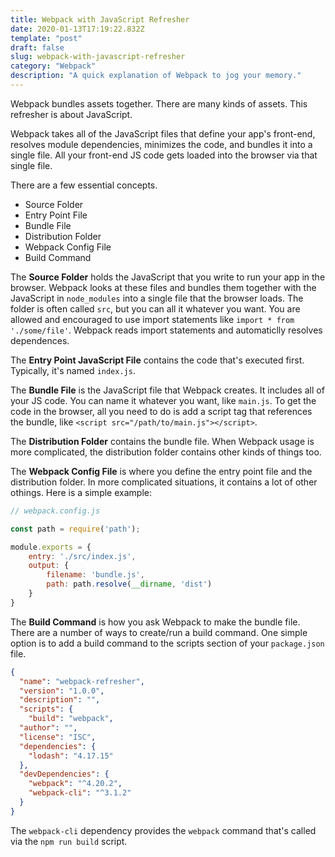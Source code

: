 ```yaml
---
title: Webpack with JavaScript Refresher
date: 2020-01-13T17:19:22.832Z
template: "post"
draft: false
slug: webpack-with-javascript-refresher
category: "Webpack"
description: "A quick explanation of Webpack to jog your memory."
---
```


Webpack bundles assets together. There are many kinds of assets. This refresher is about JavaScript.

Webpack takes all of the JavaScript files that define your app's front-end, resolves module dependencies, minimizes the code, and bundles it into a single file. All your front-end JS code gets loaded into the browser via that single file.

There are a few essential concepts.

* Source Folder
* Entry Point File
* Bundle File
* Distribution Folder
* Webpack Config File
* Build Command

The **Source Folder** holds the JavaScript that you write to run your app in the browser. Webpack looks at these files and bundles them together with the JavaScript in `node_modules` into a single file that the browser loads. The folder is often called `src`, but you can all it whatever you want. You are allowed and encouraged to use import statements like `import * from './some/file'`. Webpack reads import statements and automaticlly resolves dependences.

The **Entry Point JavaScript File** contains the code that's executed first. Typically, it's named `index.js`.

The **Bundle File** is the JavaScript file that Webpack creates. It includes all of your JS code. You can name it whatever you want, like `main.js`. To get the code in the browser, all you need to do is add a script tag that references the bundle, like `<script src="/path/to/main.js"></script>`.

The **Distribution Folder** contains the bundle file. When Webpack usage is more complicated, the distribution folder contains other kinds of things too.

The **Webpack Config File** is where you define the entry point file and the distribution folder. In more complicated situations, it contains a lot of other othings. Here is a simple example:

```javascript
// webpack.config.js

const path = require('path');

module.exports = {
    entry: './src/index.js',
    output: {
        filename: 'bundle.js',
        path: path.resolve(__dirname, 'dist')
    }
}
```

The **Build Command** is how you ask Webpack to make the bundle file. There are a number of ways to create/run a build command. One simple option is to add a build command to the scripts section of your `package.json` file.

```json
{
  "name": "webpack-refresher",
  "version": "1.0.0",
  "description": "",
  "scripts": {
    "build": "webpack",
  "author": "",
  "license": "ISC",
  "dependencies": {
    "lodash": "4.17.15"
  },
  "devDependencies": {
    "webpack": "^4.20.2",
    "webpack-cli": "^3.1.2"
  }
}
```

The `webpack-cli` dependency provides the `webpack` command that's called via the `npm run build` script.

